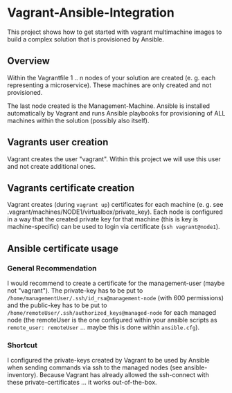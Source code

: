 # Vagrant-Ansible-Integration
This project shows how to get started with vagrant multimachine images to build a complex solution that is provisioned by Ansible.

## Overview
Within the Vagrantfile 1 .. n nodes of your solution are created (e. g. each representing a microservice). These machines are only created and not provisioned.

The last node created is the Management-Machine. Ansible is installed automatically by Vagrant and runs Ansible playbooks for provisioning of ALL machines within the solution (possibly also itself).

## Vagrants user creation
Vagrant creates the user "vagrant". Within this project we will use this user and not create additional ones.

## Vagrants certificate creation
Vagrant creates (during ``vagrant up``) certificates for each machine (e. g. see .vagrant/machines/NODE1/virtualbox/private_key). Each node is configured in a way that the created private key for that machine (this is key is machine-specific) can be used to login via certificate (``ssh vagrant@node1``).

## Ansible certificate usage
### General Recommendation
I would recommend to create a certificate for the management-user (maybe not "vagrant"). The private-key has to be put to ``/home/managementUser/.ssh/id_rsa@management-node`` (with 600 permissions) and the public-key has to be put to ``/home/remoteUser/.ssh/authorized_keys@managed-node`` for each managed node (the remoteUser is the one configured within your ansible scripts as ``remote_user: remoteUser`` ... maybe this is done within ``ansible.cfg``).

### Shortcut
I configured the private-keys created by Vagrant to be used by Ansible when sending commands via ssh to the managed nodes (see ansible-inventory). Because Vagrant has already allowed the ssh-connect with these private-certificates ... it works out-of-the-box. 

                                                     
